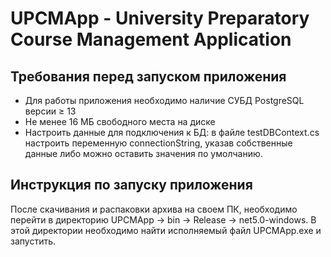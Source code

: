 # UPCMApp - University Preparatory Course Management Application

## Требования перед запуском приложения

* Для работы приложения необходимо наличие СУБД PostgreSQL версии ≥ 13
* Не менее 16 МБ свободного места на диске
* Настроить данные для подключения к БД: в файле testDBContext.cs настроить переменную connectionString, указав собственные данные либо можно оставить значения по умолчанию.

## Инструкция по запуску приложения

После скачивания и распаковки архива на своем ПК, необходимо перейти в директорию UPCMApp → bin → Release → net5.0-windows. В этой директории необходимо найти исполняемый файл UPCMApp.exe и запустить.
